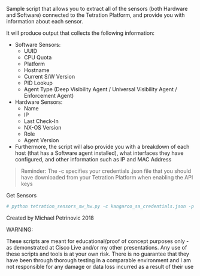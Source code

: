 Sample script that allows you to extract all of the sensors (both Hardware and Software) connected to the Tetration Platform, and provide you with information about each sensor. 

It will produce output that collects the following information:

* Software Sensors:
  * UUID
  * CPU Quota
  * Platform
  * Hostname
  * Current S/W Version
  * PID Lookup
  * Agent Type (Deep Visibility Agent / Universal Visibility Agent / Enforcement Agent)
* Hardware Sensors:
  * Name
  * IP
  * Last Check-In
  * NX-OS Version
  * Role
  * Agent Version
* Furthermore, the script will also provide you with a breakdown of each host (that has a Software agent installed), what interfaces they have configured, and other information such as IP and MAC Address


> Reminder: The -c specifies your credentials .json file that you should have downloaded from your Tetration Platform when enabling the API keys

Get Sensors
```YAML
# python tetration_sensors_sw_hw.py -c kangaroo_sa_credentials.json -p https://kangaroo.cisco.com
```

Created by Michael Petrinovic 2018


WARNING:

These scripts are meant for educational/proof of concept purposes only - as demonstrated at Cisco Live and/or my other presentations. Any use of these scripts and tools is at your own risk. There is no guarantee that they have been through thorough testing in a comparable environment and I am not responsible for any damage or data loss incurred as a result of their use
